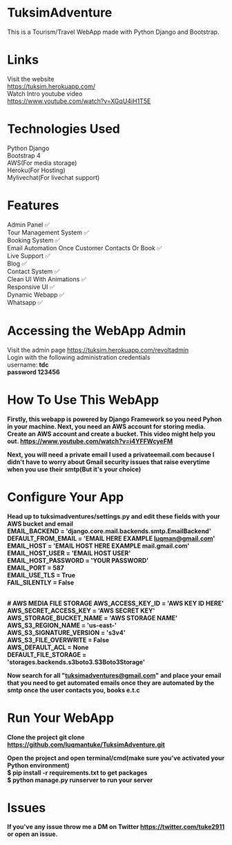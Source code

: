 # TuksimAdventure
This is a Tourism/Travel WebApp made with Python Django and Bootstrap. 

# Links
Visit the website <br> https://tuksim.herokuapp.com/ <br>
Watch Intro youtube video <br> https://www.youtube.com/watch?v=XGqU4iH1T5E

# Technologies Used
Python Django <br>
Bootstrap 4 <br>
AWS(For media storage) <br>
Heroku(For Hosting) <br>
Mylivechat(For livechat support) <br>


# Features
Admin Panel ✅  <br>
Tour Management System ✅ <br>
Booking System ✅ <br>
Email Automation Once Customer Contacts Or Book ✅ <br>
Live Support ✅ <br>
Blog ✅ <br>
Contact System ✅ <br>
Clean UI With Animations ✅  <br>
Responsive UI ✅  <br>
Dynamic Webapp ✅  <br>
Whatsapp  ✅  <br>

# Accessing the WebApp Admin 
Visit the admin page https://tuksim.herokuapp.com/revoltadmin <br>
Login with the following administration credentials <br>
 username: <b> tdc <br>
 password <b> 123456
# How To Use This WebApp

Firstly, this webapp is powered by Django Framework so you need Pyhon in your machine. Next, you need an AWS account for storing media. Create an AWS account
and create a bucket. This video might help you out. https://www.youtube.com/watch?v=i4YFFWcyeFM <br>

Next, you will need a private email I used a privateemail.com because I didn't have to worry about Gmail security issues that raise everytime when you use their smtp(But it's your choice)
<br>

# Configure Your App 
Head up to tuksimadventures/settings.py and edit these fields with your AWS bucket and email <br>
EMAIL_BACKEND = 'django.core.mail.backends.smtp.EmailBackend'<br>
DEFAULT_FROM_EMAIL = 'EMAIL HERE EXAMPLE luqman@gmail.com'<br>
EMAIL_HOST = 'EMAIL HOST HERE EXAMPLE mail.gmail.com'<br>
EMAIL_HOST_USER = 'EMAIL HOST USER'<br>
EMAIL_HOST_PASSWORD = 'YOUR PASSWORD'<br>
EMAIL_PORT = 587<br>
EMAIL_USE_TLS = True<br>
FAIL_SILENTLY = False<br>

<br>
# AWS MEDIA FILE STORAGE
AWS_ACCESS_KEY_ID = 'AWS KEY ID HERE'<br>
AWS_SECRET_ACCESS_KEY = 'AWS SECRET KEY'<br>
AWS_STORAGE_BUCKET_NAME = 'AWS STORAGE NAME'<br>
 AWS_S3_REGION_NAME = 'us-east-'<br>
 AWS_S3_SIGNATURE_VERSION = 's3v4'<br>
AWS_S3_FILE_OVERWRITE = False<br>
AWS_DEFAULT_ACL = None<br>
DEFAULT_FILE_STORAGE = 'storages.backends.s3boto3.S3Boto3Storage'<br>

Now search for all "tuksimadventures@gmail.com" and place your email that you need to get automated emails once they are automated by the smtp once the user contacts you, books e.t.c <br>

# Run Your WebApp
Clone the project git clone https://github.com/luqmantuke/TuksimAdventure.git  <br> 

Open the project and open terminal/cmd(make sure you've activated your Python environment)  <br> 
$ pip install -r requirements.txt to get packages  <br> 
$ python manage.py runserver to run your server

# Issues
If you've any issue throw me a DM on Twitter https://twitter.com/tuke2911 or open an issue.



